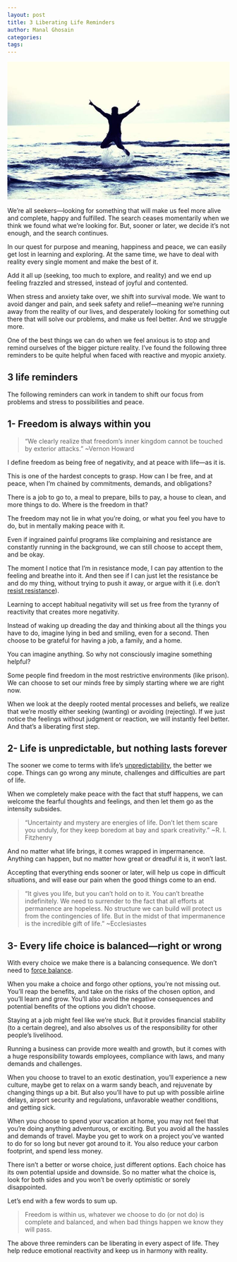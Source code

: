 ```yaml
---
layout: post
title: 3 Liberating Life Reminders
author: Manal Ghosain
categories:
tags:
---
```


![Boy flying](/images/boy-flying.jpg)

We’re all seekers—looking for something that will make us feel more alive and complete, happy and fulfilled. The search ceases momentarily when we think we found what we’re looking for. But, sooner or later, we decide it’s not enough, and the search continues.

In our quest for purpose and meaning, happiness and peace, we can easily get lost in learning and exploring. At the same time, we have to deal with reality every single moment and make the best of it.

Add it all up (seeking, too much to explore, and reality) and we end up feeling frazzled and stressed, instead of joyful and contented.

When stress and anxiety take over, we shift into survival mode. We want to avoid danger and pain, and seek safety and relief—meaning we’re running away from the reality of our lives, and desperately looking for something out there that will solve our problems, and make us feel better. And we struggle more.

One of the best things we can do when we feel anxious is to stop and remind ourselves of the bigger picture reality. I’ve found the following three reminders to be quite helpful when faced with reactive and myopic anxiety.


## 3 life reminders

The following reminders can work in tandem to shift our focus from problems and stress to possibilities and peace.

## 1- Freedom is always within you

> “We clearly realize that freedom’s inner kingdom cannot be touched by exterior attacks.” ~Vernon Howard

I define freedom as being free of negativity, and at peace with life—as it is.

This is one of the hardest concepts to grasp. How can I be free, and at peace, when I’m chained by commitments, demands, and obligations?

There is a job to go to, a meal to prepare, bills to pay, a house to clean, and more things to do. Where is the freedom in that?

The freedom may not lie in what you’re doing, or what you feel you have to do, but in mentally making peace with it.

Even if ingrained painful programs like complaining and resistance are constantly running in the background, we can still choose to accept them, and be okay.

The moment I notice that I’m in resistance mode, I can pay attention to the feeling and breathe into it. And then see if I can just let the resistance be and do my thing, without trying to push it away, or argue with it (i.e. don’t [resist resistance](/welcoming-this-moment/)).

Learning to accept habitual negativity will set us free from the tyranny of reactivity that creates more negativity.

Instead of waking up dreading the day and thinking about all the things you have to do, imagine lying in bed and smiling, even for a second. Then choose to be grateful for having a job, a family, and a home.

You can imagine anything. So why not consciously imagine something helpful?

Some people find freedom in the most restrictive environments (like prison). We can choose to set our minds free by simply starting where we are right now.

When we look at the deeply rooted mental processes and beliefs, we realize that we’re mostly either seeking (wanting) or avoiding (rejecting). If we just notice the feelings without judgment or reaction, we will instantly feel better. And that’s a liberating first step.

## 2- Life is unpredictable, but nothing lasts forever

The sooner we come to terms with life’s [unpredictability](/navigate-the-unknown/), the better we cope. Things can go wrong any minute, challenges and difficulties are part of life.

When we completely make peace with the fact that stuff happens, we can welcome the fearful thoughts and feelings, and then let them go as the intensity subsides.

> “Uncertainty and mystery are energies of life. Don’t let them scare you unduly, for they keep boredom at bay and spark creativity.” ~R. I. Fitzhenry

And no matter what life brings, it comes wrapped in impermanence. Anything can happen, but no matter how great or dreadful it is, it won’t last.

Accepting that everything ends sooner or later, will help us cope in difficult situations, and will ease our pain when the good things come to an end.

> “It gives you life, but you can’t hold on to it. You can’t breathe indefinitely. We need to surrender to the fact that all efforts at permanence are hopeless. No structure we can build will protect us from the contingencies of life. But in the midst of that impermanence is the incredible gift of life.” ~Ecclesiastes

## 3- Every life choice is balanced—right or wrong

With every choice we make there is a balancing consequence. We don’t need to [force balance](/forget-life-balance/).

When you make a choice and forgo other options, you’re not missing out. You’ll reap the benefits, and take on the risks of the chosen option, and you’ll learn and grow. You’ll also avoid the negative consequences and potential benefits of the options you didn’t choose.

Staying at a job might feel like we’re stuck. But it provides financial stability (to a certain degree), and also absolves us of the responsibility for other people’s livelihood.

Running a business can provide more wealth and growth, but it comes with a huge responsibility towards employees, compliance with laws, and many demands and challenges.

When you choose to travel to an exotic destination, you’ll experience a new culture, maybe get to relax on a warm sandy beach, and rejuvenate by changing things up a bit. But also you’ll have to put up with possible airline delays, airport security and regulations, unfavorable weather conditions, and getting sick.

When you choose to spend your vacation at home, you may not feel that you’re doing anything adventurous, or exciting. But you avoid all the hassles and demands of travel. Maybe you get to work on a project you’ve wanted to do for so long but never got around to it. You also reduce your carbon footprint, and spend less money.

There isn’t a better or worse choice, just different options. Each choice has its own potential upside and downside. So no matter what the choice is, look for both sides and you won’t be overly optimistic or sorely disappointed.

Let’s end with a few words to sum up.

> Freedom is within us, whatever we choose to do (or not do) is complete and balanced, and when bad things happen we know they will pass.

The above three reminders can be liberating in every aspect of life. They help reduce emotional reactivity and keep us in harmony with reality.